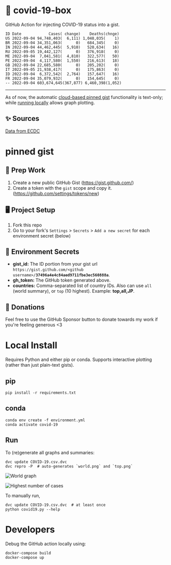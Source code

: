 # 🏥 covid-19-box

GitHub Action for injecting COVID-19 status into a gist.

```
ID Date            Cases( change)    Deaths(chnge)
US 2022-09-04 94,748,403(  6,111) 1,048,035(    1)
BR 2022-09-04 34,351,063(      0)   684,345(    0)
IN 2022-09-04 44,462,445(  5,910)   520,634(   16)
RU 2022-09-05 19,442,127(      0)   376,918(    0)
ME 2022-09-04  7,041,581(  4,810)   322,577(   50)
PE 2022-09-04  4,117,580(  1,550)   216,613(   18)
GB 2022-09-04 22,685,580(      0)   205,202(    0)
IT 2022-09-05 21,938,417(      0)   175,863(    0)
ID 2022-09-04  6,372,542(  2,764)   157,647(   16)
FR 2022-09-04 35,079,932(      0)   154,645(    0)
-- 2022-09-04 603,674,645(367,877) 6,460,398(1,052)
```

---

As of now, the automatic [cloud-based pinned gist](#pinned-gist) functionality is text-only;
while [running locally](#local-install) allows graph plotting.

## ✨ Sources

[Data from ECDC](https://www.ecdc.europa.eu/en/publications-data/download-todays-data-geographic-distribution-covid-19-cases-worldwide)

# pinned gist

## 🎒 Prep Work
1. Create a new public GitHub Gist (https://gist.github.com/)
1. Create a token with the `gist` scope and copy it. (https://github.com/settings/tokens/new)

## 🖥 Project Setup
1. Fork this repo
1. Go to your fork's `Settings` > `Secrets` > `Add a new secret` for each environment secret (below)

## 🤫 Environment Secrets
- **gist_id:** The ID portion from your gist url `https://gist.github.com/<github username>/`**`37496a4e4c84aed9711fbe3ec560888a`**.
- **gh_token:** The GitHub token generated above.
- **countries:** Comma-separated list of country IDs. Also can use `all` (world summary), or `top` (10 highest). Example: **top,all,JP**.

## 💸 Donations

Feel free to use the GitHub Sponsor button to donate towards my work if you're feeling generous <3

# Local Install

Requires Python and either pip or conda. Supports interactive plotting (rather than just plain-text gists).

## pip

```
pip install -r requirements.txt
```

## conda

```
conda env create -f environment.yml
conda activate covid-19
```

## Run

To (re)generate all graphs and summaries:

```
dvc update COVID-19.csv.dvc
dvc repro -P  # auto-generates `world.png` and `top.png`
```

![World graph](world.png)

![Highest number of cases](top.png)

To manually run,

```
dvc update COVID-19.csv.dvc  # at least once
python covid19.py --help
```

# Developers

Debug the GitHub action locally using:

```
docker-compose build
docker-compose up
```
